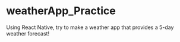 # weatherApp_Practice
Using React Native, try to make a weather app that provides a 5-day weather forecast!

